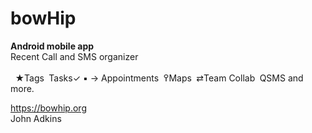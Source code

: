 # bowHip
<b>Android mobile app</b><br>
Recent Call and SMS organizer<br><br>  
★Tags  Tasks✓ ▪ →  Appointments  ߉Maps  ⇄Team Collab  QSMS and more.

https://bowhip.org<br>
John Adkins
